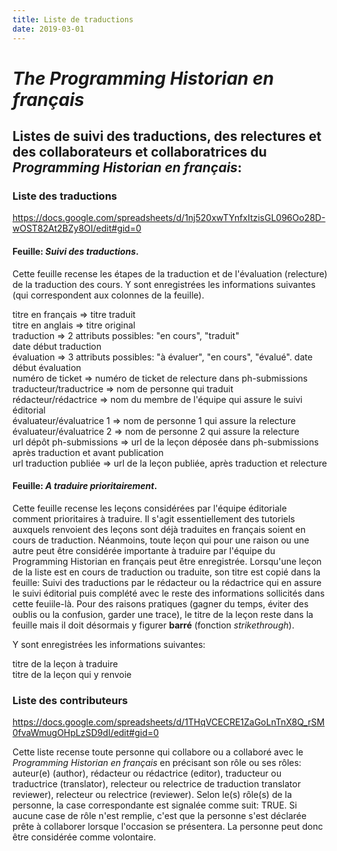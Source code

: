 ```yaml
---
title: Liste de traductions
date: 2019-03-01
---
```


# *The Programming Historian en français*

## Listes de suivi des traductions, des relectures et des collaborateurs et collaboratrices du _Programming Historian en français_: 

### Liste des traductions

https://docs.google.com/spreadsheets/d/1nj520xwTYnfxItzisGL096Oo28D-wOST82At2BZy8OI/edit#gid=0

#### Feuille: _Suivi des traductions_.

Cette feuille recense les étapes de la traduction et de l'évaluation (relecture) de la traduction des cours. 
Y sont enregistrées les informations suivantes (qui correspondent aux colonnes de la feuille). 

titre en français => titre traduit	
titre en anglais => titre original	
traduction => 2 attributs possibles: "en cours", "traduit"	
date début traduction	
évaluation => 3 attributs possibles: "à évaluer", "en cours", "évalué".	
date début évaluation	
numéro de ticket => numéro de ticket de relecture dans ph-submissions	
traducteur/traductrice => nom de personne qui traduit	
rédacteur/rédactrice => nom du membre de l'équipe qui assure le suivi éditorial 	
évaluateur/évaluatrice 1 => nom de personne 1 qui assure la relecture	
évaluateur/évaluatrice 2 => nom de personne 2 qui assure la relecture	
url dépôt ph-submissions => url de la leçon déposée dans ph-submissions après traduction et avant publication	
url traduction publiée => url de la leçon publiée, après traduction et relecture 											

#### Feuille: _A traduire prioritairement_.

Cette feuille recense les leçons considérées par l'équipe éditoriale comment prioritaires à traduire. Il s'agit essentiellement des tutoriels auxquels renvoient des leçons sont déjà traduites en français soient en cours de traduction. Néanmoins, toute leçon qui pour une raison ou une autre peut être considérée importante à traduire par l'équipe du Programming Historian en français peut être enregistrée. Lorsqu'une leçon de la liste est en cours de traduction ou traduite, son titre est copié dans la feuille: Suivi des traductions par le rédacteur ou la rédactrice qui en assure le suivi éditorial puis complété avec le reste des informations sollicités dans cette feuiile-là. Pour des raisons pratiques (gagner du temps, éviter des oublis ou la confusion, garder une trace), le titre de la leçon reste dans la feuille mais il doit désormais y figurer __barré__ (fonction _strikethrough_).

Y sont enregistrées les informations suivantes: 

titre de la leçon à traduire	
titre de la leçon qui y renvoie																							

### Liste des contributeurs

https://docs.google.com/spreadsheets/d/1THqVCECRE1ZaGoLnTnX8Q_rSM0fvaWmugOHpLzSD9dI/edit#gid=0

Cette liste recense toute personne qui collabore ou a collaboré avec le _Programming Historian en français_ en précisant son rôle ou ses rôles: auteur(e) (author), rédacteur ou rédactrice (editor), traducteur ou traductrice (translator), relecteur ou relectrice de traduction translator reviewer), relecteur ou relectrice (reviewer). Selon le(s) rôle(s) de la personne, la case correspondante est signalée comme suit: TRUE. Si aucune case de rôle n'est remplie, c'est que la personne s'est déclarée prête à collaborer lorsque l'occasion se présentera. La personne peut donc être considérée comme volontaire.  














